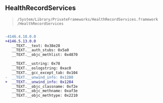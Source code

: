 ## HealthRecordServices

> `/System/Library/PrivateFrameworks/HealthRecordServices.framework/HealthRecordServices`

```diff

-4146.4.18.0.0
+4146.5.13.0.0
   __TEXT.__text: 0x38e28
   __TEXT.__auth_stubs: 0x5a0
   __TEXT.__objc_methlist: 0x4870

   __TEXT.__ustring: 0x78
   __TEXT.__oslogstring: 0xac0
   __TEXT.__gcc_except_tab: 0x104
-  __TEXT.__unwind_info: 0x1288
+  __TEXT.__unwind_info: 0x1284
   __TEXT.__objc_classname: 0xf2e
   __TEXT.__objc_methname: 0xaf3e
   __TEXT.__objc_methtype: 0x2210

```
